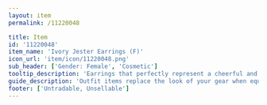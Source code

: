 ```yaml
---
layout: item
permalink: /11220048

title: Item
id: '11220048'
item_name: 'Ivory Jester Earrings (F)'
icon_url: 'item/icon/11220048.png'
sub_header: ['Gender: Female', 'Cosmetic']
tooltip_description: 'Earrings that perfectly represent a cheerful and lively personality.'
guide_description: 'Outfit items replace the look of your gear when equipped.'
footer: ['Untradable, Unsellable']
---
```

